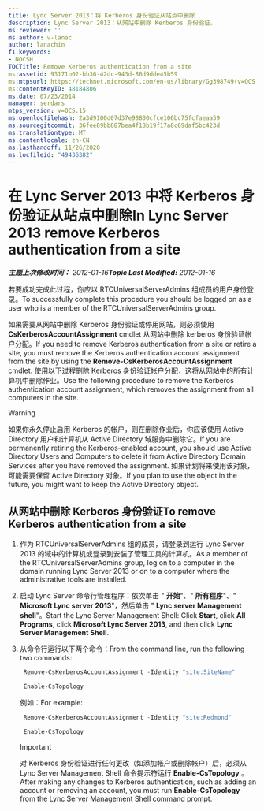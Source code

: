 ```yaml
---
title: Lync Server 2013：将 Kerberos 身份验证从站点中删除
description: Lync Server 2013：从网站中删除 Kerberos 身份验证。
ms.reviewer: ''
ms.author: v-lanac
author: lanachin
f1.keywords:
- NOCSH
TOCTitle: Remove Kerberos authentication from a site
ms:assetid: 93171b02-bb36-42dc-943d-86d9dde45b59
ms:mtpsurl: https://technet.microsoft.com/en-us/library/Gg398749(v=OCS.15)
ms:contentKeyID: 48184806
ms.date: 07/23/2014
manager: serdars
mtps_version: v=OCS.15
ms.openlocfilehash: 2a3d9100d07d37e98800cfce106bc75fcfaeaa59
ms.sourcegitcommit: 36fee89bb887bea4f18b19f17a8c69daf5bc423d
ms.translationtype: MT
ms.contentlocale: zh-CN
ms.lasthandoff: 11/26/2020
ms.locfileid: "49436382"
---
```

# <a name="in-lync-server-2013-remove-kerberos-authentication-from-a-site"></a><span data-ttu-id="b1730-103">在 Lync Server 2013 中将 Kerberos 身份验证从站点中删除</span><span class="sxs-lookup"><span data-stu-id="b1730-103">In Lync Server 2013 remove Kerberos authentication from a site</span></span>

<div data-xmlns="http://www.w3.org/1999/xhtml">

<div class="topic" data-xmlns="http://www.w3.org/1999/xhtml" data-msxsl="urn:schemas-microsoft-com:xslt" data-cs="https://msdn.microsoft.com/">

<div data-asp="https://msdn2.microsoft.com/asp">



</div>

<div id="mainSection">

<div id="mainBody"><span data-ttu-id="b1730-104">

<span> </span></span><span class="sxs-lookup"><span data-stu-id="b1730-104">

<span> </span></span></span>

<span data-ttu-id="b1730-105">_**主题上次修改时间：** 2012-01-16_</span><span class="sxs-lookup"><span data-stu-id="b1730-105">_**Topic Last Modified:** 2012-01-16_</span></span>

<span data-ttu-id="b1730-106">若要成功完成此过程，你应以 RTCUniversalServerAdmins 组成员的用户身份登录。</span><span class="sxs-lookup"><span data-stu-id="b1730-106">To successfully complete this procedure you should be logged on as a user who is a member of the RTCUniversalServerAdmins group.</span></span>

<span data-ttu-id="b1730-107">如果需要从网站中删除 Kerberos 身份验证或停用网站，则必须使用 **CsKerberosAccountAssignment** cmdlet 从网站中删除 kerberos 身份验证帐户分配。</span><span class="sxs-lookup"><span data-stu-id="b1730-107">If you need to remove Kerberos authentication from a site or retire a site, you must remove the Kerberos authentication account assignment from the site by using the **Remove-CsKerberosAccountAssignment** cmdlet.</span></span> <span data-ttu-id="b1730-108">使用以下过程删除 Kerberos 身份验证帐户分配，这将从网站中的所有计算机中删除作业。</span><span class="sxs-lookup"><span data-stu-id="b1730-108">Use the following procedure to remove the Kerberos authentication account assignment, which removes the assignment from all computers in the site.</span></span>

<div class=" ">


> [!WARNING]  
> <span data-ttu-id="b1730-109">如果你永久停止启用 Kerberos 的帐户，则在删除作业后，你应该使用 Active Directory 用户和计算机从 Active Directory 域服务中删除它。</span><span class="sxs-lookup"><span data-stu-id="b1730-109">If you are permanently retiring the Kerberos-enabled account, you should use Active Directory Users and Computers to delete it from Active Directory Domain Services after you have removed the assignment.</span></span> <span data-ttu-id="b1730-110">如果计划将来使用该对象，可能需要保留 Active Directory 对象。</span><span class="sxs-lookup"><span data-stu-id="b1730-110">If you plan to use the object in the future, you might want to keep the Active Directory object.</span></span>



</div>

<div>

## <a name="to-remove-kerberos-authentication-from-a-site"></a><span data-ttu-id="b1730-111">从网站中删除 Kerberos 身份验证</span><span class="sxs-lookup"><span data-stu-id="b1730-111">To remove Kerberos authentication from a site</span></span>

1.  <span data-ttu-id="b1730-112">作为 RTCUniversalServerAdmins 组的成员，请登录到运行 Lync Server 2013 的域中的计算机或登录到安装了管理工具的计算机。</span><span class="sxs-lookup"><span data-stu-id="b1730-112">As a member of the RTCUniversalServerAdmins group, log on to a computer in the domain running Lync Server 2013 or on to a computer where the administrative tools are installed.</span></span>

2.  <span data-ttu-id="b1730-113">启动 Lync Server 命令行管理程序：依次单击 " **开始**"、" **所有程序**"、" **Microsoft Lync server 2013**"，然后单击 " **Lync server Management shell**"。</span><span class="sxs-lookup"><span data-stu-id="b1730-113">Start the Lync Server Management Shell: Click **Start**, click **All Programs**, click **Microsoft Lync Server 2013**, and then click **Lync Server Management Shell**.</span></span>

3.  <span data-ttu-id="b1730-114">从命令行运行以下两个命令：</span><span class="sxs-lookup"><span data-stu-id="b1730-114">From the command line, run the following two commands:</span></span>
    
       ```PowerShell
        Remove-CsKerberosAccountAssignment -Identity "site:SiteName"
       ```
    
       ```PowerShell
        Enable-CsTopology
       ```
    
    <span data-ttu-id="b1730-115">例如：</span><span class="sxs-lookup"><span data-stu-id="b1730-115">For example:</span></span>
    
       ```PowerShell
        Remove-CsKerberosAccountAssignment -Identity "site:Redmond"
       ```
    
       ```PowerShell
        Enable-CsTopology
       ```
    
    <div class=" ">
    

    > [!IMPORTANT]  
    > <span data-ttu-id="b1730-116">对 Kerberos 身份验证进行任何更改（如添加帐户或删除帐户）后，必须从 Lync Server Management Shell 命令提示符运行 <STRONG>Enable-CsTopology</STRONG> 。</span><span class="sxs-lookup"><span data-stu-id="b1730-116">After making any changes to Kerberos authentication, such as adding an account or removing an account, you must run <STRONG>Enable-CsTopology</STRONG> from the Lync Server Management Shell command prompt.</span></span>

    
    <span data-ttu-id="b1730-117"></div>

</div>

</div>

<span> </span>

</div>

</div>

</span><span class="sxs-lookup"><span data-stu-id="b1730-117"></div>

</div>

</div>

<span> </span>

</div>

</div>

</span></span></div>

